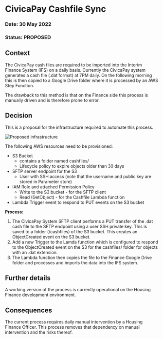 # CivicaPay Cashfile Sync

### **Date:** 30 May 2022

### **Status:** PROPOSED 

## **Context**
The CivicaPay cash files are required to be imported into the Interim Finance System (IFS) on a daily basis. Currently the CivicaPay system generates a cash file (.dat format) at 7PM daily. On the following morning this is then copied to a Google Drive folder where it is processed by an AWS Step Function.

The drawback to this method is that on the Finance side this process is manually driven and is therefore prone to error. 

## **Decision**
This is a proposal for the infrastructure required to automate this process.

![Proposed infrastructure](https://drive.google.com/uc?export=view&id=1Rh36VrucgNT04F0PRj3cGPaVV4-Ddy-_)


The following AWS resources need to be provisioned:

-   S3 Bucket
    -   contains a folder named cashfiles/
    -   Lifecycle policy to expire objects older than 30 days
-   SFTP server endpoint for the S3
    -   User with SSH access (note that the username and public key are stored in Parameter store)
-   IAM Role and attached Permission Policy
    -   Write to the S3 bucket - for the SFTP client
    -   Read (GetObject) - for the Cashfile Lambda function
-   Lambda Trigger event to respond to PUT events on the S3 bucket

**Process:**
1.  The CivicaPay System SFTP client performs a PUT transfer of the .dat cash file to the SFTP endpoint using a user SSH private key. This is saved to a folder (/cashfiles) of the S3 bucket. This creates an ObjectCreated event on the S3 bucket.
2.  Add a new Trigger to the Lamda function which is configured to respond to the ObjectCreated event on the S3 for the cashfiles/ folder for objects with an .dat extension.
3.  The Lambda function then copies the file to the Finance Google Drive folder and processes and imports the data into the IFS system.

## **Further details** 
A working version of the process is currently operational on the Housing Finance development environment. 

## **Consequences**
The current process requires daily manual intervention by a Housing Finance Officer. This process removes that dependency on manual intervention and the risks thereof.